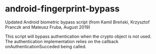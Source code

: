 # android-fingerprint-bypass

Updated Android biometric bypass script (from Kamil Breński, Krzysztof Pranczk and Mateusz Fruba, August 2019)

This script will bypass authentication when the crypto object is not used. The authentication implementation relies on the callback onAuthenticationSucceded being called.
